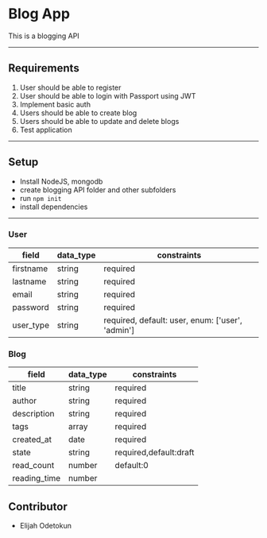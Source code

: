 # Blog App
This is a blogging API

---

## Requirements
1. User should be able to register 
2. User should be able to login with Passport using JWT
3. Implement basic auth
4. Users should be able to create blog
5. Users should be able to update and delete blogs
6. Test application

---

## Setup
- Install NodeJS, mongodb
- create blogging API folder and other subfolders
- run `npm init`
- install dependencies

---

### User
| field  |  data_type | constraints  |
|---|---|---|
|  firstname | string  |  required|
|  lastname  |  string |  required |
|  email     | string  |  required |
|  password |   string |  required  |
|  user_type |  string |  required, default: user, enum: ['user', 'admin'] |


### Blog
| field  |  data_type | constraints  |
|---|---|---|
|  title |  string |  required |
|  author |  string |  required |
|  description |  string |  required |
|  tags | array  |  required |
|  created_at |  date |  required |
|  state | string |  required,default:draft|
|  read_count  |  number | default:0  |
|  reading_time  |  number |

## Contributor
- Elijah Odetokun
